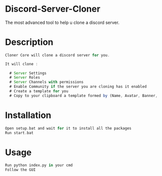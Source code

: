 # Discord-Server-Cloner
The most advanced tool to help u clone a discord server.

# Description

```js
Cloner Core will clone a discord server for you.

It will clone : 
  
  # Server Settings
  # Server Roles
  # Server Channels with permissions
  # Enable Community if the server you are cloning has it enabled
  # Create a template for you
  # Copy to your clipboard a template formed by (Name, Avatar, Banner, Template & Bot List)
```

# Installation
```go
Open setup.bat and wait for it to install all the packages
Run start.bat
```

# Usage
```py
Run python index.py in your cmd
Follow the GUI
```
